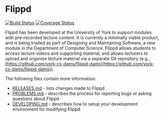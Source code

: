 # Flippd

[![Build Status](https://travis-ci.org/sean-duffy/flippd.svg?branch=master)](https://travis-ci.org/sean-duffy/flippd)
[![Coverage Status](https://coveralls.io/repos/sean-duffy/flippd/badge.svg?branch=master&service=github)](https://coveralls.io/github/sean-duffy/flippd?branch=master)



Flippd has been developed at the University of York to support modules with pre-recorded lecture content. It is currently a minimally viable product, and is being trialled as part of Designing and Maintaining Software, a new module in the Department of Computer Science. Flippd allows students to access lecture videos and supporting material, and allows lecturers to upload and organise lecture material via a separate Git repository (e.g., [https://github.com/york-cs-dams/flippd-dams](https://github.com/york-cs-dams/flippd-dams)).

The following files contain more information:

* [RELEASES.md](RELEASES.md) - lists changes made to Flippd
* [PROBLEMS.md](PROBLEMS.md) - describes the process for reporting bugs or asking questions about Flippd
* [DEVELOPING.md](DEVELOPING.md) - describes how to setup your development environment for modifying Flippd
